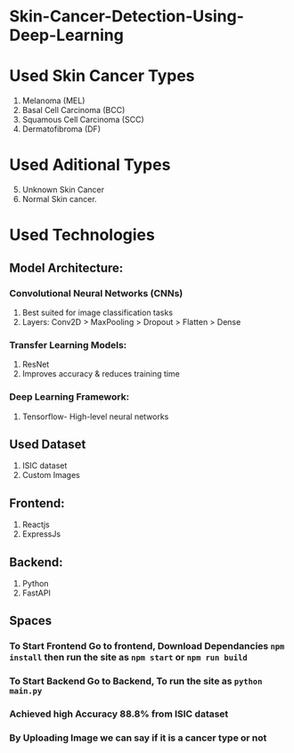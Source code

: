 # Skin-Cancer-Detection-Using-Deep-Learning

# Used Skin Cancer Types
1) Melanoma (MEL)
2) Basal Cell Carcinoma (BCC)
3) Squamous Cell Carcinoma (SCC)
4) Dermatofibroma (DF)

# Used Aditional Types
5) Unknown Skin Cancer
6) Normal Skin cancer.

# Used Technologies
## Model Architecture:
### Convolutional Neural Networks (CNNs)
1) Best suited for image classification tasks
2) Layers: Conv2D > MaxPooling > Dropout > Flatten > Dense
### Transfer Learning Models:
1) ResNet
2) Improves accuracy & reduces training time
### Deep Learning Framework:
1) Tensorflow- High-level neural networks

## Used Dataset
1) ISIC dataset
2) Custom Images

## Frontend:
1) Reactjs
2) ExpressJs

## Backend:
1) Python
2) FastAPI

## Spaces

### To Start Frontend Go to frontend, Download Dependancies  `npm install` then run the site as `npm start` or `npm run build`
### To Start Backend Go to Backend, To run the site as `python main.py` 
### Achieved high Accuracy 88.8% from ISIC dataset
### By Uploading Image we can say if it is a cancer type or not
